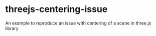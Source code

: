# threejs-centering-issue
An example to reproduce an issue with centering of a scene in three.js library
